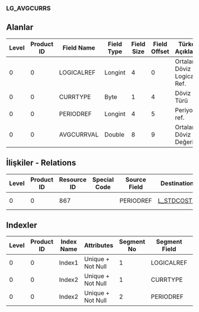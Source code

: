 ### LG_AVGCURRS

## Alanlar

**Level**|**Product ID**|**Field Name**|**Field Type**|**Field Size**|**Field Offset**|**Türkçe Açıklama**|**Expression**
-----|-----|-----|-----|-----|-----|-----|-----
0|0|LOGICALREF|Longint|4|0|Ortalama Döviz Logical Ref.|Average Currency Logical Reference
0|0|CURRTYPE|Byte|1|4|Döviz Türü|Currency Type
0|0|PERIODREF|Longint|4|5|Periyot ref.|Period Reference
0|0|AVGCURRVAL|Double|8|9|Ortalama Döviz Değeri|Average Currency Value

## İlişkiler - Relations
**Level**|**Product ID**|**Resource ID**|**Special Code**|**Source Field**|**Destination Table**|**Destination Field**|**Relation Type**|**Extra Condition**
-----|-----|-----|-----|-----|-----|-----|-----|-----
0|0|867||PERIODREF|[L_STDCOSTPERIOD](../LG_STDCOSTPERIOD "L_STDCOSTPERIOD")|LOGICALREF|one-to-one|

## Indexler
**Level**|**Product ID**|**Index Name**|**Attributes**|**Segment No**|**Segment Field**|**Sense**
-----|-----|-----|-----|-----|-----|-----
0|0|Index1|Unique + Not Null|1|LOGICALREF|Ascending
0|0|Index2|Unique + Not Null|1|CURRTYPE|Ascending
0|0|Index2|Unique + Not Null|2|PERIODREF|Ascending
